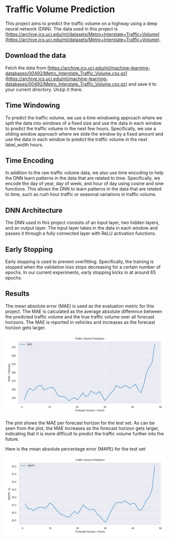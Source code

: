 # Traffic Volume Prediction

This project aims to predict the traffic volume on a highway using a deep neural network (DNN). The data used in this project is [https://archive.ics.uci.edu/ml/datasets/Metro+Interstate+Traffic+Volume](https://archive.ics.uci.edu/ml/datasets/Metro+Interstate+Traffic+Volume).

## Download the data

Fetch the data from [https://archive.ics.uci.edu/ml/machine-learning-databases/00492/Metro_Interstate_Traffic_Volume.csv.gz](https://archive.ics.uci.edu/ml/machine-learning-databases/00492/Metro_Interstate_Traffic_Volume.csv.gz) and save it to your current directory. Unzip it there.

## Time Windowing
To predict the traffic volume, we use a time windowing approach where we split the data into windows of a fixed size and use the data in each window to predict the traffic volume in the next few hours. Specifically, we use a sliding window approach where we slide the window by a fixed amount and use the data in each window to predict the traffic volume in the next label_width hours.

## Time Encoding
In addition to the raw traffic volume data, we also use time encoding to help the DNN learn patterns in the data that are related to time. Specifically, we encode the day of year, day of week, and hour of day using cosine and sine functions. This allows the DNN to learn patterns in the data that are related to time, such as rush hour traffic or seasonal variations in traffic volume.

## DNN Architecture
The DNN used in this project consists of an input layer, two hidden layers, and an output layer. The input layer takes in the data in each window and passes it through a fully connected layer with ReLU activation functions.

## Early Stopping
Early stopping is used to prevent overfitting. Specifically, the training is stopped when the validation loss stops decreasing for a certain number of epochs. In our current experiments, early stopping kicks in at around 65 epochs.

## Results
The mean absolute error (MAE) is used as the evaluation metric for this project. The MAE is calculated as the average absolute difference between the predicted traffic volume and the true traffic volume over all forecast horizons. The MAE is reported in vehicles and increases as the forecast horizon gets larger.

![Traffic volume prediction](traffic_volume_prediction_mae.png)

The plot shows the MAE per forecast horizon for the test set. As can be seen from the plot, the MAE increases as the forecast horizon gets larger, indicating that it is more difficult to predict the traffic volume further into the future.

Here is the mean absolute percentage error (MAPE) for the test set:

![Traffic volume prediction](traffic_volume_prediction_mape.png)
